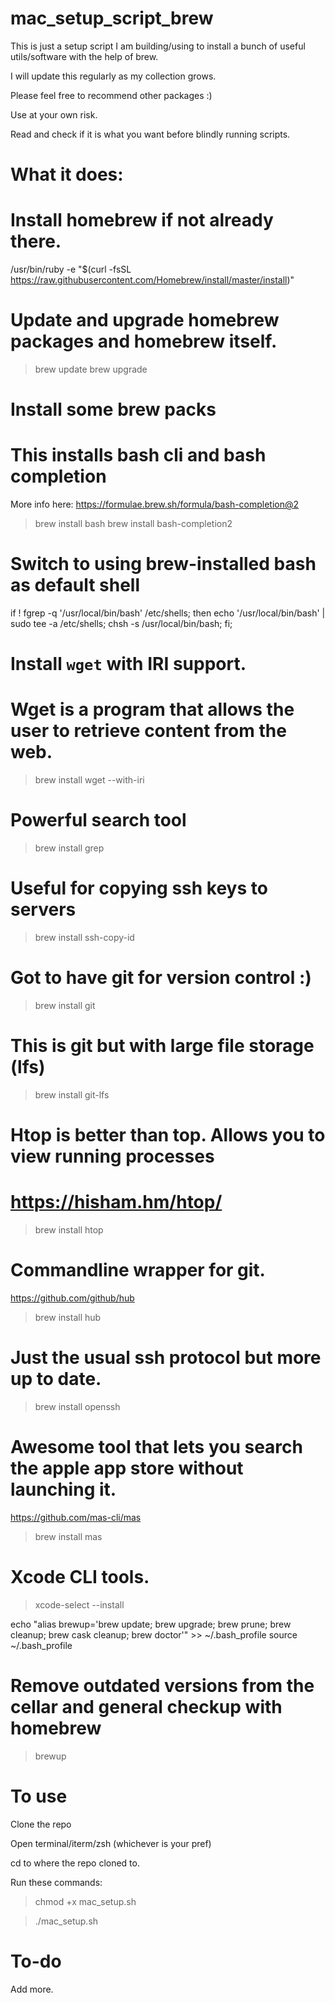 # mac_setup_script_brew
This is just a setup script I am building/using to install a bunch of useful utils/software with the help of brew.

I will update this regularly as my collection grows.

Please feel free to recommend other packages :)

Use at your own risk. 

Read and check if it is what you want before blindly running scripts.

# What it does:

# Install homebrew if not already there.

/usr/bin/ruby -e "$(curl -fsSL https://raw.githubusercontent.com/Homebrew/install/master/install)"

# Update and upgrade homebrew packages and homebrew itself.
> brew update
> brew upgrade

# Install some brew packs
# This installs bash cli and bash completion
More info here: https://formulae.brew.sh/formula/bash-completion@2

> brew install bash
> brew install bash-completion2

# Switch to using brew-installed bash as default shell
if ! fgrep -q '/usr/local/bin/bash' /etc/shells; then
  echo '/usr/local/bin/bash' | sudo tee -a /etc/shells;
  chsh -s /usr/local/bin/bash;
fi;

# Install `wget` with IRI support.
# Wget is a program that allows the user to retrieve content from the web.
> brew install wget --with-iri

# Powerful search tool 
> brew install grep

# Useful for copying ssh keys to servers
> brew install ssh-copy-id

# Got to have git for version control :)
> brew install git

# This is git but with large file storage (lfs)
> brew install git-lfs

# Htop is better than top. Allows you to view running processes
# https://hisham.hm/htop/
> brew install htop

# Commandline wrapper for git. 
https://github.com/github/hub

> brew install hub

# Just the usual ssh protocol but more up to date.
> brew install openssh

# Awesome tool that lets you search the apple app store without launching it.
https://github.com/mas-cli/mas
> brew install mas


# Xcode CLI tools.
> xcode-select --install


echo "alias brewup='brew update; brew upgrade; brew prune; brew cleanup; brew cask cleanup; brew doctor'" >> ~/.bash_profile
source ~/.bash_profile

# Remove outdated versions from the cellar and general checkup with homebrew
> brewup

# To use

Clone the repo

Open terminal/iterm/zsh (whichever is your pref)

cd to where the repo cloned to.

Run these commands:

> chmod +x mac_setup.sh

> ./mac_setup.sh

# To-do

Add more.
